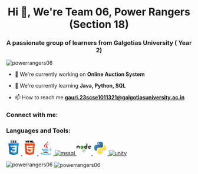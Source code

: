 <h1 align="center">Hi 👋, We're Team 06, Power Rangers (Section 18)</h1>
<h3 align="center">A passionate group of learners from Galgotias University ( Year 2)</h3>

<p align="left"> <img src="https://komarev.com/ghpvc/?username=powerrangers06&label=Profile%20views&color=0e75b6&style=flat" alt="powerrangers06" /> </p>

- 🔭 We're currently working on **Online Auction System**

- 🌱 We're currently learning **Java, Python, SQL**

- 📫 How to reach me **gauri.23scse1011321@galgotiasuniversity.ac.in**

<h3 align="left">Connect with me:</h3>
<p align="left">
</p>

<h3 align="left">Languages and Tools:</h3>
<p align="left"> <a href="https://www.w3schools.com/css/" target="_blank" rel="noreferrer"> <img src="https://raw.githubusercontent.com/devicons/devicon/master/icons/css3/css3-original-wordmark.svg" alt="css3" width="40" height="40"/> </a> <a href="https://www.w3.org/html/" target="_blank" rel="noreferrer"> <img src="https://raw.githubusercontent.com/devicons/devicon/master/icons/html5/html5-original-wordmark.svg" alt="html5" width="40" height="40"/> </a> <a href="https://www.java.com" target="_blank" rel="noreferrer"> <img src="https://raw.githubusercontent.com/devicons/devicon/master/icons/java/java-original.svg" alt="java" width="40" height="40"/> </a> <a href="https://www.microsoft.com/en-us/sql-server" target="_blank" rel="noreferrer"> <img src="https://www.svgrepo.com/show/303229/microsoft-sql-server-logo.svg" alt="mssql" width="40" height="40"/> </a> <a href="https://nodejs.org" target="_blank" rel="noreferrer"> <img src="https://raw.githubusercontent.com/devicons/devicon/master/icons/nodejs/nodejs-original-wordmark.svg" alt="nodejs" width="40" height="40"/> </a> <a href="https://www.python.org" target="_blank" rel="noreferrer"> <img src="https://raw.githubusercontent.com/devicons/devicon/master/icons/python/python-original.svg" alt="python" width="40" height="40"/> </a> <a href="https://unity.com/" target="_blank" rel="noreferrer"> <img src="https://www.vectorlogo.zone/logos/unity3d/unity3d-icon.svg" alt="unity" width="40" height="40"/> </a> </p>

<p><img align="left" src="https://github-readme-stats.vercel.app/api/top-langs?username=powerrangers06&show_icons=true&locale=en&layout=compact" alt="powerrangers06" /></p>

<p>&nbsp;<img align="center" src="https://github-readme-stats.vercel.app/api?username=powerrangers06&show_icons=true&locale=en" alt="powerrangers06" /></p>
